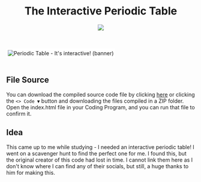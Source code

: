 <h1 align="center">The Interactive Periodic Table</h1>
<p align="center">
<img src="https://img.shields.io/badge/Made_in-Codepen.io-green">
</p>
<br>

<br>
<img src="https://cdn.discordapp.com/attachments/1051808395478450247/1137391398119800842/minecraft_title.png" style="border: 4px solid white" alt="Periodic Table - It's interactive! (banner)">
<br>

<br>

## File Source
You can download the compiled source code file by clicking [here](https://bit.ly/periodictablesourcecodefile) or clicking the `<> Code ▼` button and downloading the files compiled in a ZIP folder. Open the index.html file in your Coding Program, and you can run that file to confirm it.

## Idea
This came up to me while studying - I needed an interactive periodic table! I went on a scavenger hunt to find the perfect one for me. I found this, but the original creator of this code had lost in time. I cannot link them here as I don't know where I can find any of their socials, but still, a huge thanks to him for making this.
